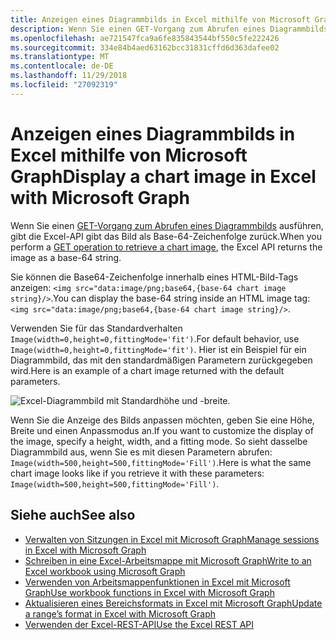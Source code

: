 ```yaml
---
title: Anzeigen eines Diagrammbilds in Excel mithilfe von Microsoft Graph
description: Wenn Sie einen GET-Vorgang zum Abrufen eines Diagrammbilds ausführen, gibt die Excel-API das Bild als Base-64-Zeichenfolge zurück.
ms.openlocfilehash: ae721547fca9a6fe835843544bf550c5fe222426
ms.sourcegitcommit: 334e84b4aed63162bcc31831cffd6d363dafee02
ms.translationtype: MT
ms.contentlocale: de-DE
ms.lasthandoff: 11/29/2018
ms.locfileid: "27092319"
---
```

# <a name="display-a-chart-image-in-excel-with-microsoft-graph"></a><span data-ttu-id="38bdf-103">Anzeigen eines Diagrammbilds in Excel mithilfe von Microsoft Graph</span><span class="sxs-lookup"><span data-stu-id="38bdf-103">Display a chart image in Excel with Microsoft Graph</span></span>

<span data-ttu-id="38bdf-104">Wenn Sie einen [GET-Vorgang zum Abrufen eines Diagrammbilds](/api-reference/v1.0/api/chart-image.md) ausführen, gibt die Excel-API gibt das Bild als Base-64-Zeichenfolge zurück.</span><span class="sxs-lookup"><span data-stu-id="38bdf-104">When you perform a [GET operation to retrieve a chart image](/api-reference/v1.0/api/chart-image.md), the Excel API returns the image as a base-64 string.</span></span>

<span data-ttu-id="38bdf-105">Sie können die Base64-Zeichenfolge innerhalb eines HTML-Bild-Tags anzeigen: `<img src="data:image/png;base64,{base-64 chart image string}/>`.</span><span class="sxs-lookup"><span data-stu-id="38bdf-105">You can display the base-64 string inside an HTML image tag: `<img src="data:image/png;base64,{base-64 chart image string}/>`.</span></span>

<span data-ttu-id="38bdf-106">Verwenden Sie für das Standardverhalten `Image(width=0,height=0,fittingMode='fit')`.</span><span class="sxs-lookup"><span data-stu-id="38bdf-106">For default behavior, use `Image(width=0,height=0,fittingMode='fit')`.</span></span> <span data-ttu-id="38bdf-107">Hier ist ein Beispiel für ein Diagrammbild, das mit den standardmäßigen Parametern zurückgegeben wird.</span><span class="sxs-lookup"><span data-stu-id="38bdf-107">Here is an example of a chart image returned with the default parameters.</span></span>

![Excel-Diagrammbild mit Standardhöhe und -breite.](https://cdn.graph.office.net/prod/GraphDocuments/en-us/concepts/images/GetChart-default.png)

<span data-ttu-id="38bdf-109">Wenn Sie die Anzeige des Bilds anpassen möchten, geben Sie eine Höhe, Breite und einen Anpassmodus an.</span><span class="sxs-lookup"><span data-stu-id="38bdf-109">If you want to customize the display of the image, specify a height, width, and a fitting mode.</span></span> <span data-ttu-id="38bdf-110">So sieht dasselbe Diagrammbild aus, wenn Sie es mit diesen Parametern abrufen: `Image(width=500,height=500,fittingMode='Fill')`.</span><span class="sxs-lookup"><span data-stu-id="38bdf-110">Here is what the same chart image looks like if you retrieve it with these parameters: `Image(width=500,height=500,fittingMode='Fill')`.</span></span>

## <a name="see-also"></a><span data-ttu-id="38bdf-111">Siehe auch</span><span class="sxs-lookup"><span data-stu-id="38bdf-111">See also</span></span>

* [<span data-ttu-id="38bdf-112">Verwalten von Sitzungen in Excel mit Microsoft Graph</span><span class="sxs-lookup"><span data-stu-id="38bdf-112">Manage sessions in Excel with Microsoft Graph</span></span>](excel-manage-sessions.md)
* [<span data-ttu-id="38bdf-113">Schreiben in eine Excel-Arbeitsmappe mit Microsoft Graph</span><span class="sxs-lookup"><span data-stu-id="38bdf-113">Write to an Excel workbook using Microsoft Graph</span></span>](excel-write-to-workbook.md)
* [<span data-ttu-id="38bdf-114">Verwenden von Arbeitsmappenfunktionen in Excel mit Microsoft Graph</span><span class="sxs-lookup"><span data-stu-id="38bdf-114">Use workbook functions in Excel with Microsoft Graph</span></span>](excel-use-functions.md)
* [<span data-ttu-id="38bdf-115">Aktualisieren eines Bereichsformats in Excel mit Microsoft Graph</span><span class="sxs-lookup"><span data-stu-id="38bdf-115">Update a range’s format in Excel with Microsoft Graph</span></span>](excel-update-range-format.md)
* [<span data-ttu-id="38bdf-116">Verwenden der Excel-REST-API</span><span class="sxs-lookup"><span data-stu-id="38bdf-116">Use the Excel REST API</span></span>](/graph/api/resources/excel?view=graph-rest-1.0)
